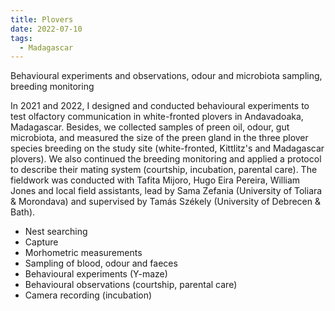 ```yaml
---
title: Plovers
date: 2022-07-10
tags:
  - Madagascar
---
```


Behavioural experiments and observations, odour and microbiota sampling, breeding monitoring

<!--more-->

In 2021 and 2022, I designed and conducted behavioural experiments to test olfactory communication in white-fronted plovers in Andavadoaka, Madagascar. Besides, we collected samples of preen oil, odour, gut microbiota, and measured the size of the preen gland in the three plover species breeding on the study site (white-fronted, Kittlitz's and Madagascar plovers). We also continued the breeding monitoring and applied a protocol to describe their mating system (courtship, incubation, parental care). The fieldwork was conducted with Tafita Mijoro, Hugo Eira Pereira, William Jones and local field assistants, lead by Sama Zefania (University of Toliara & Morondava) and supervised by Tamás Székely (University of Debrecen & Bath). 

- Nest searching
- Capture
- Morhometric measurements
- Sampling of blood, odour and faeces
- Behavioural experiments (Y-maze)
- Behavioural observations (courtship, parental care)
- Camera recording (incubation)
